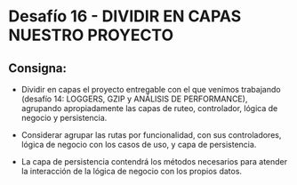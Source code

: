 # Desafío 16 - DIVIDIR EN CAPAS NUESTRO PROYECTO

## Consigna:

+ Dividir en capas el proyecto entregable con el que venimos trabajando (desafío 14: LOGGERS, GZIP y ANÁLISIS DE PERFORMANCE), agrupando apropiadamente las capas de ruteo, controlador, lógica de negocio y persistencia.

+ Considerar agrupar las rutas por funcionalidad, con sus controladores, lógica de negocio con los casos de uso, y capa de persistencia.

+ La capa de persistencia contendrá los métodos necesarios para atender la interacción de la lógica de negocio con los propios datos.

